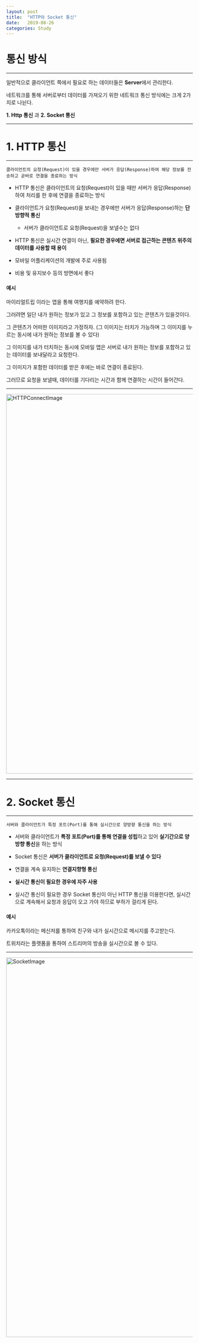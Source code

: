 ```yaml
---
layout: post
title:  "HTTP와 Socket 통신"
date:   2019-08-26
categories: Study
---
```


# 통신 방식

---

일반적으로 클라이언트 쪽에서 필요로 하는 데이터들은 **Server**에서 관리한다.

네트워크를 통해 서버로부터 데이터를 가져오기 위한 네트워크 통신 방식에는 크게 2가지로 나뉜다.

**1. Http 통신** 과 **2. Socket 통신**

---

# 1. HTTP 통신

---

```
클라이언트의 요청(Request)이 있을 경우에만 서버가 응답(Response)하여 해당 정보를 전송하고 곧바로 연결을 종료하는 방식
```

- HTTP 통신은 클라이언트의 요청(Request)이 있을 때만 서버가 응답(Response)하여 처리를 한 후에 연결을 종료하는 방식

- 클라이언트가 요청(Request)을 보내는 경우에만 서버가 응답(Response)하는 **단방향적 통신**
    - 서버가 클라이언트로 요청(Request)을 보낼수는 없다
    
- HTTP 통신은 실시간 연결이 아닌, **필요한 경우에면 서버로 접근하는 콘텐츠 위주의 데이터를 사용할 때 용이**

- 모바일 어플리케이션의 개발에 주로 사용됨

- 비용 및 유지보수 등의 방면에서 좋다

#### 예시

마이리얼트립 이라는 앱을 통해 여행지를 예약하려 한다.

그러려면 일단 내가 원하는 정보가 있고 그 정보를 포함하고 있는 콘텐츠가 있을것이다.

그 콘텐츠가 어떠한 이미지라고 가정하자. (그 이미지는 터치가 가능하며 그 이미지를 누르는 동시에 내가 원하는 정보를 볼 수 있다)

그 이미지를 내가 터치하는 동시에 모바일 앱은 서버로 내가 원하는 정보를 포함하고 있는 데이터를 보내달라고 요청한다.

그 이미지가 포함한 데이터를 받은 후에는 바로 연결이 종료된다.

그러므로 요청을 보낼때, 데이터를 기다리는 시간과 함께 연결하는 시간이 들어간다.

---

<img width="1024" alt="HTTPConnectImage" src="https://user-images.githubusercontent.com/42841888/63661573-15045b00-c7f6-11e9-8676-3c8741d68e80.png">

---

# 2. Socket 통신

---

```
서버와 클라이언트가 특정 포트(Port)를 통해 실시간으로 양방향 통신을 하는 방식
```

- 서버와 클라이언트가 **특정 포트(Port)를 통해 연결을 성립**하고 있어 **실기간으로 양방향 통신**을 하는 방식

- Socket 통신은 **서버가 클라이언트로 요청(Request)를 보낼 수 있다**

- 연결을 계속 유지하는 **연결지향형 통신**

- **실시간 통신이 필요한 경우에 자주 사용**

- 실시간 통신이 필요한 경우 Socket 통신이 아닌 HTTP 통신을 이용한다면, 실시간으로 계속해서 요청과 응답이 오고 가야 하므로 부하가 걸리게 된다.

#### 예시

카카오톡이라는 메신저를 통하여 친구와 내가 실시간으로 메시지를 주고받는다.

트위치라는 플랫폼을 통하여 스트리머의 방송을 실시간으로 볼 수 있다.

---

<img width="1024" alt="SocketImage" src="https://user-images.githubusercontent.com/42841888/63661674-8e03b280-c7f6-11e9-9d41-3793ff224083.png">